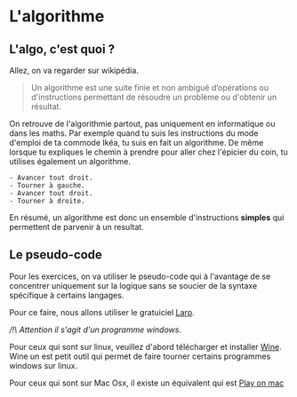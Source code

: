 # L'algorithme


## L'algo, c'est quoi ?
Allez, on va regarder sur wikipédia. 

> Un algorithme est une suite finie et non ambiguë d’opérations ou d'instructions permettant de résoudre un problème ou d'obtenir un résultat.

On retrouve de l'algorithmie partout, pas uniquement en informatique ou dans les maths. Par exemple quand tu suis les instructions du mode d'emploi de ta commode Ikéa, tu suis en fait un algorithme. De même lorsque tu expliques le chemin à prendre pour aller chez l'épicier du coin, tu utilises également un algorithme. 

````
- Avancer tout droit.
- Tourner à gauche.
- Avancer tout droit.
- Tourner à droite. 
````

En résumé, un algorithme est donc un ensemble d'instructions **simples** qui permettent de parvenir à un resultat.

## Le pseudo-code
Pour les exercices, on va utiliser le pseudo-code qui à l'avantage de se concentrer uniquement sur la logique sans se soucier de la syntaxe spécifique à certains langages. 

Pour ce faire, nous allons utiliser le gratuiciel [Larp](http://larp.marcolavoie.ca/fr/download/download.htm).

*/!\ Attention il s'agit d'un programme windows.*

Pour ceux qui sont sur linux, veuillez d'abord télécharger et installer [Wine](https://www.winehq.org/). Wine un est petit outil qui permet de faire tourner certains programmes windows sur linux. 

Pour ceux qui sont sur Mac Osx, il existe un équivalent qui est [Play on mac](https://www.playonmac.com/fr/)




